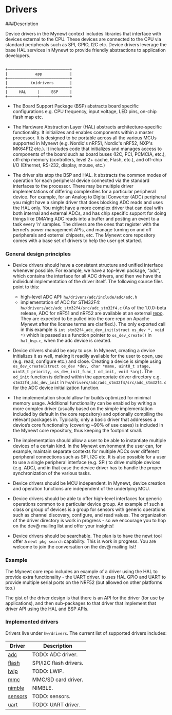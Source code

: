 # Drivers

###Description

Device drivers in the Mynewt context includes libraries that interface with devices external to the CPU. These devices are connected to the CPU via standard peripherals such as SPI, GPIO, I2C etc. Device drivers leverage the base HAL services in Mynewt to provide friendly abstractions to application developers. 

```no-highlight

+———————————————————————————+
|            app            |
+———————————————————————————+
|          (n)drivers       |
+———————————————————————————+
|     HAL     |     BSP     |
+—————————————+—————————————+

```
 
* The Board Support Package (BSP) abstracts board specific configurations e.g. CPU frequency, input voltage, LED pins, on-chip flash map etc.

* The Hardware Abstraction Layer (HAL) abstracts architecture-specific functionality. It initializes and enables components within a master processor. It is designed to be portable across all the various MCUs supported in Mynewt (e.g. Nordic's nRF51, Nordic's nRF52, NXP's MK64F12 etc.). It includes code that initializes and manages access to components of the board such as board buses (I2C, PCI, PCMCIA, etc.), off-chip memory (controllers, level 2+ cache, Flash, etc.), and off-chip I/O (Ethernet, RS-232, display, mouse, etc.)

* The driver sits atop the BSP and HAL. It abstracts the common modes of operation for each peripheral device connected via the standard interfaces to the processor. There may be multiple driver implementations of differing complexities for a particular peripheral device.  For example, for an Analog to Digital Converter (ADC) peripheral you might have a simple driver that does blocking ADC reads and uses the HAL only.  You might have a more complex driver that can deal with both internal and external ADCs, and has chip specific support for doing things like DMA’ing ADC reads into a buffer and posting an event to a task every ’n’ samples.  The drivers are the ones that register with the kernel’s power management APIs, and manage turning on and off peripherals and external chipsets, etc. The Mynewt core repository comes with a base set of drivers to help the user get started.


### General design principles

* Device drivers should have a consistent structure and unified interface whenever possible. For example, we have a top-level package, “adc”, which contains the interface for all ADC drivers, and then we have the individual implementation of the driver itself.  The following source files point to this:

    * high-level ADC API: `hw/drivers/adc/include/adc/adc.h` 
    * implementation of ADC for STM32F4: `hw/drivers/adc/adc_stm32f4/src/adc_stm32f4.c` (As of the 1.0.0-beta release, ADC for nRF51 and nRF52 are available at an external [repo](https://github.com/runtimeco/mynewt_nordic/tree/master/hw/drivers/adc). They are expected to be pulled into the core repo on Apache Mynewt after the license terms are clarified.). The only exported call in this example is `int stm32f4_adc_dev_init(struct os_dev *, void *)` which is passed as a function pointer to `os_dev_create()` in `hal_bsp.c`, when the adc device is created.

* Device drivers should be easy to use. In Mynewt, creating a device initializes it as well, making it readily available for the user to open, use (e.g. read, configure etc.) and close. Creating a device is simple using `os_dev_create(struct os_dev *dev, char *name, uint8_t stage, uint8_t priority, os_dev_init_func_t od_init, void *arg)`. The `od_init` function is defined within the appropriate driver directory e.g. `stm32f4_adc_dev_init` in `hw/drivers/adc/adc_stm32f4/src/adc_stm32f4.c` for the ADC device initialization function. 

* The implementation should allow for builds optimized for minimal memory usage. Additional functionality can be enabled by writing a more complex driver (usually based on the simple implementation included by default in the core repository) and optionally compiling the relevant packages in. Typically, only a basic driver that addresses a device’s core functionality (covering ~90% of use cases) is included in the Mynewt core repository, thus keeping the footprint small.

* The implementation should allow a user to be able to instantiate multiple devices of a certain kind. In the Mynewt environment the user can, for example, maintain separate contexts for multiple ADCs over different peripheral connections such as SPI, I2C etc. It is also possible for a user to use a single peripheral interface (e.g. SPI) to drive multiple devices (e.g. ADC), and in that case the device driver has to handle the proper synchronization of the various tasks. 

* Device drivers should be MCU independent. In Mynewt, device creation and operation functions are independent of the underlying MCU. 
* Device drivers should be able to offer high-level interfaces for generic operations common to a particular device group. An example of such a class or group of devices is a group for sensors with generic operations such as channel discovery, configure, and read values. The organization of the driver directory is work in progress - so we encourage you to hop on the dev@ mailing list and offer your insights!

* Device drivers should be searchable. The plan is to have the newt tool offer a `newt pkg search` capability. This is work in progress. You are welcome to join the conversation on the dev@ mailing list!

### Example

The Mynewt core repo includes an example of a driver using the HAL to provide extra functionality - the UART driver. It uses HAL GPIO and UART to provide multiple serial ports on the NRF52 (but allowed on other platforms too.)

The gist of the driver design is that there is an API for the driver (for use by applications), and then sub-packages to that driver that implement that driver API using the HAL and BSP APIs.

### Implemented drivers

Drivers live under `hw/drivers`. The current list of supported drivers includes:

| Driver | Description |
|---------|-------------|
| [adc](adc.md) | TODO: ADC driver. |
| [flash](flash.md) | SPI/I2C flash drivers. |
| [lwip](lwip.md) | TODO: LWIP. |
| [mmc](mmc.md) | MMC/SD card driver. |
| [nimble](/network/ble/ble_intro/) | NIMBLE. |
| [sensors](sensors.md) | TODO: sensors. |
| [uart](uart.md) | TODO: UART driver. |

